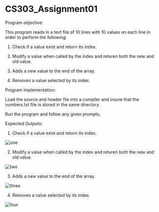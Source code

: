 # CS303_Assignment01
Program objective:

This program reads in a text file of 10 lines with 10 values on each line in order to perform the following:

1. Check if a value exist and return its index.

2. Modify a value when called by the index and returen both the new and old value.

3. Adds a new value to the end of the array.

4. Removes a value selected by its index. 

Program implementation:

Load the source and header file into a compiler and insure that the numbers.txt file is stored in the same directory. 

Run the program and follow any given prompts.

Expected Outputs:

1. Check if a value exist and return its index.

![one](https://user-images.githubusercontent.com/114275745/206623792-a19c2838-3c00-4ddc-8f0d-ebf59e6ff16f.png)

2. Modify a value when called by the index and returen both the new and old value.

![two](https://user-images.githubusercontent.com/114275745/206623835-4753ef86-4189-4b52-92b0-ac5ec2ff9083.png)

3. Adds a new value to the end of the array.

![three](https://user-images.githubusercontent.com/114275745/206623855-c5b20ede-046d-4388-b048-8612594cc7db.png)

4. Removes a value selected by its index.

![four](https://user-images.githubusercontent.com/114275745/206623883-b760b1b2-91fc-406e-85d2-91e0f70b1a23.png)

